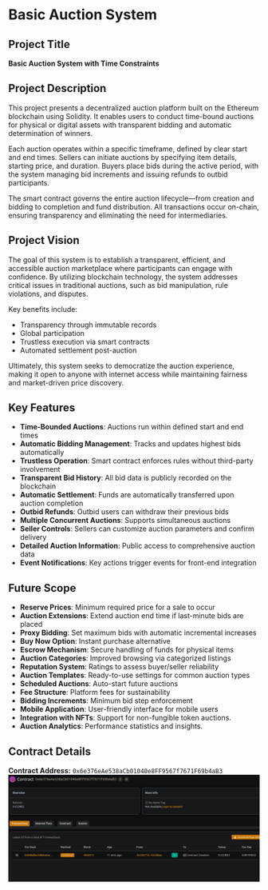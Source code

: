 # Basic Auction System

## Project Title
**Basic Auction System with Time Constraints**

## Project Description
This project presents a decentralized auction platform built on the Ethereum blockchain using Solidity. It enables users to conduct time-bound auctions for physical or digital assets with transparent bidding and automatic determination of winners.

Each auction operates within a specific timeframe, defined by clear start and end times. Sellers can initiate auctions by specifying item details, starting price, and duration. Buyers place bids during the active period, with the system managing bid increments and issuing refunds to outbid participants.

The smart contract governs the entire auction lifecycle—from creation and bidding to completion and fund distribution. All transactions occur on-chain, ensuring transparency and eliminating the need for intermediaries.

## Project Vision
The goal of this system is to establish a transparent, efficient, and accessible auction marketplace where participants can engage with confidence. By utilizing blockchain technology, the system addresses critical issues in traditional auctions, such as bid manipulation, rule violations, and disputes.

Key benefits include:
- Transparency through immutable records
- Global participation
- Trustless execution via smart contracts
- Automated settlement post-auction

Ultimately, this system seeks to democratize the auction experience, making it open to anyone with internet access while maintaining fairness and market-driven price discovery.

## Key Features
- **Time-Bounded Auctions**: Auctions run within defined start and end times  
- **Automatic Bidding Management**: Tracks and updates highest bids automatically  
- **Trustless Operation**: Smart contract enforces rules without third-party involvement  
- **Transparent Bid History**: All bid data is publicly recorded on the blockchain  
- **Automatic Settlement**: Funds are automatically transferred upon auction completion  
- **Outbid Refunds**: Outbid users can withdraw their previous bids  
- **Multiple Concurrent Auctions**: Supports simultaneous auctions  
- **Seller Controls**: Sellers can customize auction parameters and confirm delivery  
- **Detailed Auction Information**: Public access to comprehensive auction data  
- **Event Notifications**: Key actions trigger events for front-end integration  

## Future Scope
- **Reserve Prices**: Minimum required price for a sale to occur  
- **Auction Extensions**: Extend auction end time if last-minute bids are placed  
- **Proxy Bidding**: Set maximum bids with automatic incremental increases  
- **Buy Now Option**: Instant purchase alternative  
- **Escrow Mechanism**: Secure handling of funds for physical items  
- **Auction Categories**: Improved browsing via categorized listings  
- **Reputation System**: Ratings to assess buyer/seller reliability  
- **Auction Templates**: Ready-to-use settings for common auction types  
- **Scheduled Auctions**: Auto-start future auctions  
- **Fee Structure**: Platform fees for sustainability  
- **Bidding Increments**: Minimum bid step enforcement  
- **Mobile Application**: User-friendly interface for mobile users  
- **Integration with NFTs**: Support for non-fungible token auctions.  
- **Auction Analytics**: Performance statistics and insights. 

## Contract Details
**Contract Address:** `0x6e376eAe538aCb01040e8FF9567f7671F69b4aB3` 
![alt text](image.png)
